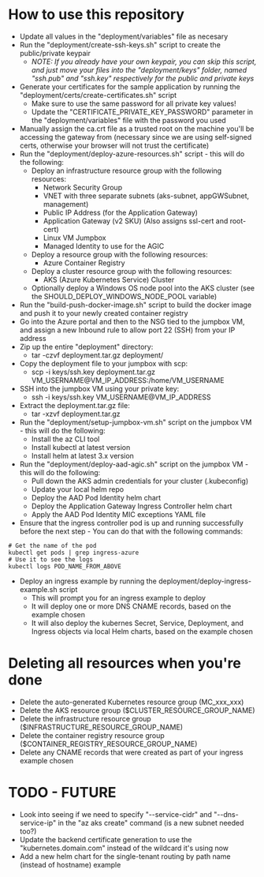 # How to use this repository
- Update all values in the "deployment/variables" file as necesary
- Run the "deployment/create-ssh-keys.sh" script to create the public/private keypair
   - _NOTE: If you already have your own keypair, you can skip this script, and just move your files into the "deployment/keys" folder, named "ssh.pub" and "ssh.key" respectively for the public and private keys_
- Generate your certificates for the sample application by running the "deployment/certs/create-certificates.sh" script
   - Make sure to use the same password for all private key values!
   - Update the "CERTIFICATE_PRIVATE_KEY_PASSWORD" parameter in the "deployment/variables" file with the password you used
- Manually assign the ca.crt file as a trusted root on the machine you'll be accessing the gateway from (necessary since we are using self-signed certs, otherwise your browser will not trust the certificate)
- Run the "deployment/deploy-azure-resources.sh" script - this will do the following:
   - Deploy an infrastructure resource group with the following resources:
      - Network Security Group
      - VNET with three separate subnets (aks-subnet, appGWSubnet, management)
      - Public IP Address (for the Application Gateway)
      - Application Gateway (v2 SKU) (Also assigns ssl-cert and root-cert)
      - Linux VM Jumpbox
      - Managed Identity to use for the AGIC
   - Deploy a resource group with the following resources:
      - Azure Container Registry   
   -  Deploy a cluster resource group with the following resources:
      - AKS (Azure Kubernetes Service) Cluster
   - Optionally deploy a Windows OS node pool into the AKS cluster (see the SHOULD_DEPLOY_WINDOWS_NODE_POOL variable)
- Run the "build-push-docker-image.sh" script to build the docker image and push it to your newly created container registry
- Go into the Azure portal and then to the NSG tied to the jumpbox VM, and assign a new Inbound rule to allow port 22 (SSH) from your IP address
- Zip up the entire "deployment" directory:
   - tar -czvf deployment.tar.gz deployment/
- Copy the deployment file to your jumpbox with scp:
   - scp -i keys/ssh.key deployment.tar.gz VM_USERNAME@VM_IP_ADDRESS:/home/VM_USERNAME
- SSH into the jumpbox VM using your private key:
   - ssh -i keys/ssh.key VM_USERNAME@VM_IP_ADDRESS
- Extract the deployment.tar.gz file:
   - tar -xzvf deployment.tar.gz
- Run the "deployment/setup-jumpbox-vm.sh" script on the jumpbox VM - this will do the following:
   - Install the az CLI tool
   - Install kubectl at latest version
   - Install helm at latest 3.x version
- Run the "deployment/deploy-aad-agic.sh" script on the jumpbox VM - this will do the following:
   - Pull down the AKS admin credentials for your cluster (.kubeconfig)
   - Update your local helm repo
   - Deploy the AAD Pod Identity helm chart
   - Deploy the Application Gateway Ingress Controller helm chart
   - Apply the AAD Pod Identity MIC exceptions YAML file
- Ensure that the ingress controller pod is up and running successfully before the next step - You can do that with the following commands:
```
# Get the name of the pod
kubectl get pods | grep ingress-azure
# Use it to see the logs
kubectl logs POD_NAME_FROM_ABOVE
```
- Deploy an ingress example by running the deployment/deploy-ingress-example.sh script
   - This will prompt you for an ingress example to deploy
   - It will deploy one or more DNS CNAME records, based on the example chosen
   - It will also deploy the kubernes Secret, Service, Deployment, and Ingress objects via local Helm charts, based on the example chosen


# Deleting all resources when you're done
- Delete the auto-generated Kubernetes resource group (MC_xxx_xxx)
- Delete the AKS resource group ($CLUSTER_RESOURCE_GROUP_NAME)
- Delete the infrastructure resource group ($INFRASTRUCTURE_RESOURCE_GROUP_NAME)
- Delete the container registry resource group ($CONTAINER_REGISTRY_RESOURCE_GROUP_NAME)
- Delete any CNAME records that were created as part of your ingress example chosen


# TODO - FUTURE
- Look into seeing if we need to specify "--service-cidr" and "--dns-service-ip" in the "az aks create" command (is a new subnet needed too?)
- Update the backend certificate generation to use the "kubernetes.domain.com" instead of the wildcard it's using now
- Add a new helm chart for the single-tenant routing by path name (instead of hostname) example